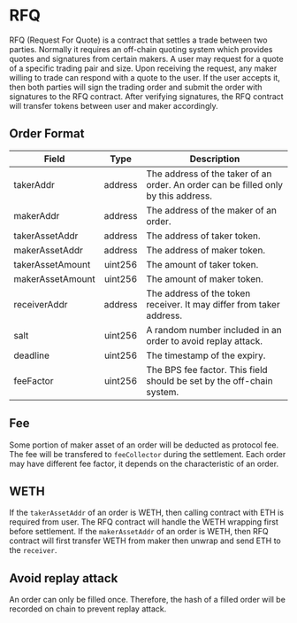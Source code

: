 # RFQ

RFQ (Request For Quote) is a contract that settles a trade between two parties. Normally it requires an off-chain quoting system which provides quotes and signatures from certain makers. A user may request for a quote of a specific trading pair and size. Upon receiving the request, any maker willing to trade can respond with a quote to the user. If the user accepts it, then both parties will sign the trading order and submit the order with signatures to the RFQ contract. After verifying signatures, the RFQ contract will transfer tokens between user and maker accordingly.

## Order Format

| Field            |  Type   | Description                                                                        |
| ---------------- | :-----: | ---------------------------------------------------------------------------------- |
| takerAddr        | address | The address of the taker of an order. An order can be filled only by this address. |
| makerAddr        | address | The address of the maker of an order.                                              |
| takerAssetAddr   | address | The address of taker token.                                                        |
| makerAssetAddr   | address | The address of maker token.                                                        |
| takerAssetAmount | uint256 | The amount of taker token.                                                         |
| makerAssetAmount | uint256 | The amount of maker token.                                                         |
| receiverAddr     | address | The address of the token receiver. It may differ from taker address.               |
| salt             | uint256 | A random number included in an order to avoid replay attack.                       |
| deadline         | uint256 | The timestamp of the expiry.                                                       |
| feeFactor        | uint256 | The BPS fee factor. This field should be set by the off-chain system.              |

## Fee

Some portion of maker asset of an order will be deducted as protocol fee. The fee will be transfered to `feeCollector` during the settlement. Each order may have different fee factor, it depends on the characteristic of an order.

## WETH

If the `takerAssetAddr` of an order is WETH, then calling contract with ETH is required from user. The RFQ contract will handle the WETH wrapping first before settlement. If the `makerAssetAddr` of an order is WETH, then RFQ contract will first transfer WETH from maker then unwrap and send ETH to the `receiver`.

## Avoid replay attack

An order can only be filled once. Therefore, the hash of a filled order will be recorded on chain to prevent replay attack.
